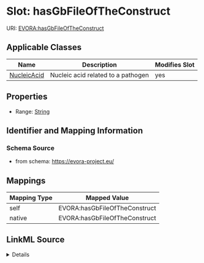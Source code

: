 

# Slot: hasGbFileOfTheConstruct



URI: [EVORA:hasGbFileOfTheConstruct](https://evora-project.eu/hasGbFileOfTheConstruct)



<!-- no inheritance hierarchy -->





## Applicable Classes

| Name | Description | Modifies Slot |
| --- | --- | --- |
| [NucleicAcid](NucleicAcid.md) | Nucleic acid related to a pathogen |  yes  |







## Properties

* Range: [String](String.md)





## Identifier and Mapping Information







### Schema Source


* from schema: https://evora-project.eu/




## Mappings

| Mapping Type | Mapped Value |
| ---  | ---  |
| self | EVORA:hasGbFileOfTheConstruct |
| native | EVORA:hasGbFileOfTheConstruct |




## LinkML Source

<details>
```yaml
name: hasGbFileOfTheConstruct
from_schema: https://evora-project.eu/
rank: 1000
alias: hasGbFileOfTheConstruct
domain_of:
- Nucleic Acid
range: string

```
</details>